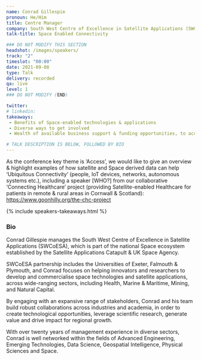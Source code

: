 ```yaml
---
name: Conrad Gillespie
pronoun: He/Him
title: Centre Manager
company: South West Centre of Excellence in Satellite Applications (SWCoESA)
talk-title: Space Enabled Connectivity

### DO NOT MODIFY THIS SECTION
headshot: /images/speakers/
track: "2"
timeslot: "00:00" 
date: 2021-09-08
type: Talk
delivery: recorded
qa: live
level: 1
### DO NOT MODIFY (END)

twitter:
# linkedin: 
takeaways:
 - Benefits of Space-enabled technologies & applications
 - Diverse ways to get involved
 - Wealth of available business support & funding opportunities, to accelerate Space-enabled innovations (tech, data & digital)

# TALK DESCRIPTION IS BELOW, FOLLOWED BY BIO
---
```


As the conference key theme is ‘Access’, we would like to give an overview & highlight examples of how satellite and Space derived data can help ‘Ubiquitous Connectivity’ (people, IoT devices, networks, autonomous systems etc.), including a speaker [WHO?] from our collaborative ‘Connecting Healthcare’ project (providing Satellite-enabled Healthcare for patients in remote & rural areas in Cornwall & Scotland): https://www.goonhilly.org/the-chc-project

{% include speakers-takeaways.html %}

<h3>Bio</h3>

Conrad Gillespie manages the South West Centre of Excellence in Satellite Applications (SWCoESA), which is part of the national Space ecosystem established by the Satellite Applications Catapult & UK Space Agency.

SWCoESA partnership includes the Universities of Exeter, Falmouth & Plymouth, and Conrad focuses on helping innovators and researchers to develop and commercialise space technologies and satellite applications, across wide-ranging sectors, including Health, Marine & Maritime, Mining, and Natural Capital. 

By engaging with an expansive range of stakeholders, Conrad and his team build robust collaborations across industries and academia, in order to create technological opportunities, leverage scientific research, generate value and drive impact for regional growth.

With over twenty years of management experience in diverse sectors, Conrad is well networked within the fields of Advanced Engineering, Emerging Technologies, Data Science, Geospatial Intelligence, Physical Sciences and Space.